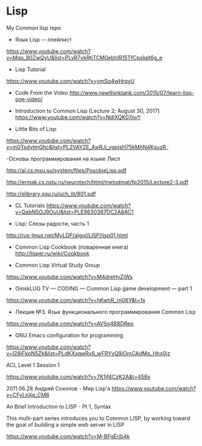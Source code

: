 # Lisp
My Common lisp repo


- Язык Lisp -- плейлист


https://www.youtube.com/watch?v=Mqo_90ZwQyU&list=PLvR7vkRtjTCM0ebhIR15TfCpsIqjt6g_e

- Lisp Tutorial

https://www.youtube.com/watch?v=ymSq4wHrqyU

- Code From the Video
http://www.newthinktank.com/2015/07/learn-lisp-one-video/

-  Introduction to Common Lisp (Lecture 2; August 30, 2017)
https://www.youtube.com/watch?v=NdIXQK07nvY


- Little Bits of Lisp

https://www.youtube.com/watch?v=m0TsdytmGhc&list=PL2VAYZE_4wRJi_vgpjsH75kMhN4KsuzR_

-Основы программирования на языке Лисп

http://al.cs.msu.su/system/files/PosobieLisp.pdf

http://ermak.cs.nstu.ru/neurotech/html/metodmat/fp2015/Lecture2-3.pdf

http://elibrary.sgu.ru/uch_lit/801.pdf


- CL Tutorials
https://www.youtube.com/watch?v=QabN5OJ9OuU&list=PLE9630387DC2A8AC1


- Lisp: Слезы радости, часть 1

http://rus-linux.net/MyLDP/algol/LISP/lisp01.html

- Common Lisp Cookbook (поваренная книга)
http://lisper.ru/wiki/Cookbook

- Common Lisp Virtual Study Group

https://www.youtube.com/watch?v=M4dreHyZjWs

- OmskLUG TV — CODING — Common Lisp game development — part 1

https://www.youtube.com/watch?v=hKwhR_rn06Y&t=1s

- Лекция №3. Язык функционального программирования Common Lisp

https://www.youtube.com/watch?v=AVSo4B8DReo

- GNU Emacs configuration for programming

https://www.youtube.com/watch?v=I28jFkpN5Zk&list=PLdKXxqwRv6_wFRYyQ9iOmCAdMo_Hhx0jz


ACL Level 1 Session 1

https://www.youtube.com/watch?v=7K1jf4CzK2A&t=456s

2011.06.28 Андрей Соколов - Мир Lisp'а
https://www.youtube.com/watch?v=CFyLnXq_CM8

An Brief Introduction to LISP - Pt 1, Syntax

This multi-part series introduces you to Common LISP, by working toward the goal of building a simple web server in LISP


https://www.youtube.com/watch?v=M-BFgErib4k



